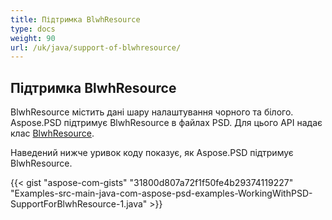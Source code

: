 ```yaml
---
title: Підтримка BlwhResource
type: docs
weight: 90
url: /uk/java/support-of-blwhresource/
---
```


## **Підтримка BlwhResource**
BlwhResource містить дані шару налаштування чорного та білого. Aspose.PSD підтримує BlwhResource в файлах PSD. Для цього API надає клас [BlwhResource](https://reference.aspose.com/java/psd/com.aspose.psd.fileformats.psd.layers.layerresources/BlwhResource).

Наведений нижче уривок коду показує, як Aspose.PSD підтримує BlwhResource.

{{< gist "aspose-com-gists" "31800d807a72f1f50fe4b29374119227" "Examples-src-main-java-com-aspose-psd-examples-WorkingWithPSD-SupportForBlwhResource-1.java" >}}

